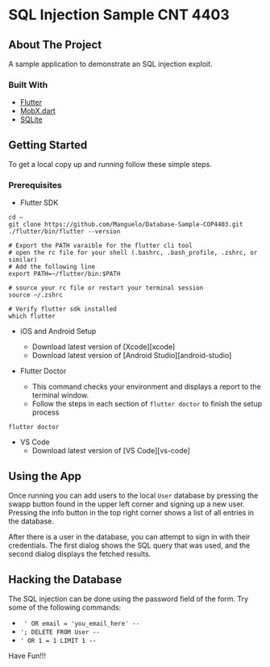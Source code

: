 # SQL Injection Sample CNT 4403

## About The Project

A sample application to demonstrate an SQL injection exploit.

### Built With

- [Flutter](https://flutter.io)
- [MobX.dart](https://mobx.pub)
- [SQLite](https://pub.dev/packages/sqflite)

## Getting Started

To get a local copy up and running follow these simple steps.

### Prerequisites

- Flutter SDK

```
cd ~
git clone https://github.com/Manguelo/Database-Sample-COP4403.git
./flutter/bin/flutter --version

# Export the PATH varaible for the flutter cli tool
# open the rc file for your shell (.bashrc, .bash_profile, .zshrc, or similar)
# Add the following line
export PATH=~/flutter/bin:$PATH

# source your rc file or restart your terminal session
source ~/.zshrc

# Verify flutter sdk installed
which flutter
```

- iOS and Android Setup

  - Download latest version of [Xcode][xcode]
  - Download latest version of [Android Studio][android-studio]

- Flutter Doctor
  - This command checks your environment and displays a report to the terminal window.
  - Follow the steps in each section of `flutter doctor` to finish the setup process

```
flutter doctor
```

- VS Code
  - Download latest version of [VS Code][vs-code]
  
## Using the App

Once running you can add users to the local ```User``` database by pressing the swapp button found in the upper left corner and signing up a new user. Pressing the info button in the top right corner shows a list of all entries in the database.

After there is a user in the database, you can attempt to sign in with their credentials. The first dialog shows the SQL query that was used, and the second dialog displays the fetched results.

## Hacking the Database

The SQL injection can be done using the password field of the form. Try some of the following commands:
- ``` ' OR email = 'you_email_here' --```
- ``` '; DELETE FROM User -- ```
- ```' OR 1 = 1 LIMIT 1 -- ```

Have Fun!!!
